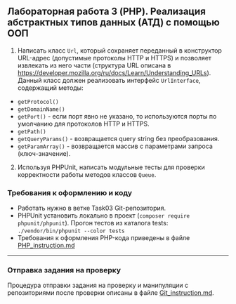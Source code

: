 ##                             Лабораторная работа 3 (PHP). Реализация абстрактных типов данных (АТД) с помощью ООП
1. Написать класс `Url`, который сохраняет переданный в конструктор URL-адрес (допустимые протоколы HTTP и HTTPS) и позволяет извлекать из него части (структура URL описана в https://developer.mozilla.org/ru/docs/Learn/Understanding_URLs). Данный класс должен реализовать интерфейс `UrlInterface`, содержащий методы:
* `getProtocol()`
* `getDomainName()`
* `getPort()` - если порт явно не указано, то используются порты по умолчанию для протоколов HTTP и HTTPS.
* `getPath()`
* `getQueryParams()` - возвращается query string без преобразования.
* `getParamArray()` - возвращается массив с параметрами запроса (ключ-значение).

2. Используя PHPUnit, написать модульные тесты для проверки корректности работы методов классов `Queue`.

### Требования к оформлению и коду
* Работать нужно в ветке Task03 Git-репозитория.
* PHPUnit установить локально в проект (`composer require phpunit/phpunit`). Прогон тестов из каталога tests: `./vendor/bin/phpunit --color tests`
* Требования к оформления PHP-кода приведены в файле [PHP_instruction.md](PHP_instruction.md)

- - -

### Отправка задания на проверку
Процедура отправки задания на проверку и манипуляции с репозиториями после проверки описаны в файле [Git_instruction.md](Git_instruction.md).
